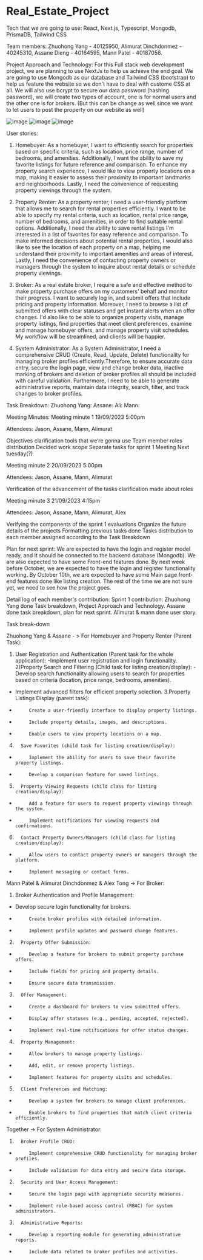 # Real_Estate_Project

Tech that we are going to use: React, Next.js, Typescript, Mongodb, PrismaDB, Tailwind CSS

Team members: Zhuohong Yang - 40125950, Alimurat Dinchdonmez - 40245310, Assane Dieng - 40164595, Mann Patel - 40187056. 

Project Approach and Technology: For this Full stack web development project, we are planning to use NextJs to help us achieve the end goal. We are going to use Mongodb as our database and Tailwind CSS (bootstrap) to help us feature the website so we don't have to deal with custome CSS at all. We will also use bcrypt to secure our data password (hashing password), we will create two types of account, one is for normal users and the other one is for brokers. (But this can be change as well since we want to let users to post the property on our website as well)

![image](https://github.com/JasonYangggggggg/Real_Estate_Project/assets/109561939/47c79811-26e9-43c7-b72d-4708858022cc)
![image](https://github.com/JasonYangggggggg/Real_Estate_Project/assets/109561939/10bf7a41-4815-41fd-9c4a-ba71e198a6d9)
![image](https://github.com/JasonYangggggggg/Real_Estate_Project/assets/109561939/60a8d2c9-7f1c-4ba3-91f4-30234d2ab367)




User stories: 
  1. Homebuyer: As a homebuyer, I want to efficiently search for properties based on specific criteria, such as location, price range, number of bedrooms, and amenities. Additionally, I want the ability to save my favorite listings for future reference and comparison. To enhance my property search experience, I would like to view property locations on a map, making it easier to assess their proximity to important landmarks and neighborhoods. Lastly, I need the convenience of requesting property viewings through the system.

  2. Property Renter: As a property renter, I need a user-friendly platform that allows me to search for rental properties efficiently. I want to be able to specify my rental criteria, such as location, rental price range, number of bedrooms, and amenities, in order to find suitable rental options. Additionally, I need the ability to save rental listings I'm interested in a list of favorites for easy reference and comparison. To make informed decisions about potential rental properties, I would also like to see the location of each property on a map, helping me understand their proximity to important amenities and areas of interest. Lastly, I need the convenience of contacting property owners or managers through the system to inquire about rental details or schedule property viewings.


  3. Broker: As a real estate broker, I require a safe and effective method to make property purchase offers on my customers' behalf and monitor their progress. I want to securely log in, and submit offers that include pricing and property information. Moreover, I need to browse a list of submitted offers with clear statuses and get instant alerts when an offer changes. I'd also like to be able to organize property visits, manage property listings, find properties that meet client preferences, examine and manage homebuyer offers, and manage property visit schedules. My workflow will be streamlined, and clients will be happier.

  4. System Administrator: As a System Administrator, I need a comprehensive CRUD (Create, Read, Update, Delete) functionality for managing broker profiles efficiently.Therefore, to ensure accurate data entry,  secure the login page, view and change broker data, inactive marking of brokers and deletion of broker profiles all should be included with careful validation. Furthermore, I need to be able to generate administrative reports, maintain data integrity, search, filter, and track changes to broker profiles. 



Task Breakdown: Zhuohong Yang: 
                Assane: 
                Ali: 
                Mann: 

  Meeting Minutes: Meeting minute 1	19/09/2023  5:00pm

Attendees: Jason, Assane, Mann, Alimurat

Objectives clarification
tools that we’re gonna use
Team member roles distribution
Decided work scope
Separate tasks for sprint 1
Meeting Next tuesday(?)

Meeting minute 2	20/09/2023  5:00pm

Attendees: Jason, Assane, Mann, Alimurat

Verification of the advancement of the tasks
clarification made about roles

Meeting minute 3	21/09/2023  4:15pm


Attendees: Jason, Assane, Mann, Alimurat, Alex

Verifying the components of the sprint 1 evaluations
Organize the future details of the projects 
Formatting previous tasks done
Tasks distribution to each member assigned according to the Task Breakdown


 
Plan for next sprint: We are expected to have the login and register model ready, and It should be connected to the backend database (Mongodb). We are also expected to have some Front-end features done. By next week before October, we are expected to have the login and register functionality working. By October 10th, we are expected to have some Main page front-end features done like listing creation. The rest of the time we are not sure yet, we need to see how the project goes.

Detail log of each member's contribution: Sprint 1 contribution: Zhuohong Yang done Task breakdown, Project Approach and Technology. Assane done task breakdown, plan for next sprint. Alimurat & mann done user story. 

Task break-down

Zhuohong Yang & Assane - > For Homebuyer and Property Renter (Parent Task): 

1) User Registration and Authentication (Parent task for the whole application):
-Implement user registration and login functionality.
2)Property Search and Filtering (Child task for listing creation/display): 
-Develop search functionality allowing users to search for properties based on criteria (location, price range, bedrooms, amenities).
- Implement advanced filters for efficient property selection.
3.Property Listings Display (parent task):
-          Create a user-friendly interface to display property listings.
-          Include property details, images, and descriptions.
-          Enable users to view property locations on a map.
4.       Save Favorites (child task for listing creation/display):
-          Implement the ability for users to save their favorite property listings.
-          Develop a comparison feature for saved listings.
5.       Property Viewing Requests (child class for listing creation/display):
-          Add a feature for users to request property viewings through the system.
-          Implement notifications for viewing requests and confirmations.
6.       Contact Property Owners/Managers (child class for listing creation/display):
-          Allow users to contact property owners or managers through the platform.
-          Implement messaging or contact forms.

Mann Patel & Alimurat Dinchdonmez & Alex Tong  -> For Broker:

1. Broker Authentication and Profile Management:
- Develop secure login functionality for brokers.
-          Create broker profiles with detailed information.
-          Implement profile updates and password change features.
2.       Property Offer Submission:
-          Develop a feature for brokers to submit property purchase offers.
-          Include fields for pricing and property details.
-          Ensure secure data transmission.
3.       Offer Management:
-          Create a dashboard for brokers to view submitted offers.
-          Display offer statuses (e.g., pending, accepted, rejected).
-          Implement real-time notifications for offer status changes.
4.       Property Management:
-          Allow brokers to manage property listings.
-          Add, edit, or remove property listings.
-          Implement features for property visits and schedules.
5.       Client Preferences and Matching:
-          Develop a system for brokers to manage client preferences.
-          Enable brokers to find properties that match client criteria efficiently.
Together -> For System Administrator:
1.       Broker Profile CRUD:
-          Implement comprehensive CRUD functionality for managing broker profiles.
-          Include validation for data entry and secure data storage.
2.       Security and User Access Management:
-          Secure the login page with appropriate security measures.
-          Implement role-based access control (RBAC) for system administrators.
3.       Administrative Reports:
-          Develop a reporting module for generating administrative reports.
-          Include data related to broker profiles and activities.
